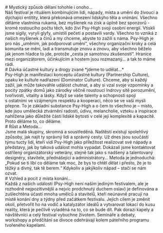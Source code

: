 <section class="about-s">
# Mystický způsob dělaní tohohle i onoho… 

<div class="txt-col">
Náš festival je rituálem kombinujícím lidi, nápady, místa a umění do živoucí a dýchající entitity, která překonává omezení lidskýho těla a vnímání. Všechno děláme vlastníma rukama, bez myšlenek na zisk a úplně bez sponzorů - kromě rostoucího počtu těch, kdo živí Psy-High svoji osobní energií. Vtiskli jsme sigily, vyryli glyfy, umístili pečeti a postavili vardy. Všechno to vzniká z našich myšlenek a činů a my chceme, abyste to zažili s náma. Psy-High je pro nás „uměním, jak podporovat umění“, všechny organizační kroky a celá komunita se mění, ladí a transmutuje znovu a znovu, aby všechno běželo jak jenom hladce to jde, protože „cesta je samotnou zkušeností“. Hranice mezi organizátorem, účinkujícím a hostem jsou rozmazaný… a tak to máme rádi.
</div>
</section>



<section class="about-s">
# Dávka účastné kultury a drogy zvané *jdeme to udělat…*

<div class="txt-col">
Psy-High je manifestací konceptu účastné kultury (Partnership Culture), opaku ke kultuře nadřazení (Dominator Culture). Chceme, aby si každý zažil, jak může takováhle událost chutnat, a aby si vzal svoje vzpomínky a pocity zpátky domů jako zárodky věčně roustoucí Indrovy sítě porozumění, tvořivosti, vitality a lásky. Když se vaše talenty a schopnosti spojí s ostatními ve vzájmeným respektu a kooperaci, něco se ve vaší mysli přepne. To je základní substance Psy-High a o čem to všechno je – místo, kde jsou umělecká ztvárnění radosti, údivu, melancholie, vzteku a inspirace nahlížena jako důležité části lidské bytosti v celé její komplexitě a kapacitě. Proto děláme to, co děláme.
</div>
</section>

<section class="about-s">
# Růst a Metoda…

<div class="txt-col">
Jsme malá skupiny, skromná a soustředěná. Naštěstí existují spolehlivý způsoby, jak najít ty správný lidi a správný cesty. Už dnes jsou součástí týmu tucty lidí, kteří vidí Psy-High jako příležitost realizovat své nápady a představy, jak by taková událost mohla vypadat. Dokázali jsme kontaktovat ostřílený organizátorský veterány, stejně tak jako s nadšený a talentovaný designéry, stavitele, přednášející a administrátory... Metoda je jednoduchá: „Pokud se ti líbí co děláme tak moc, že bys to chtěl dělat i přesto, že je to těžký a divný, tak tě berem.“ Kdykoliv a jakýkoliv nápad – stačí se nám ozvat.
</div>
</section>


<section class="about-s">
# Vzhled a pocit z místa konání…
  
<div class="txt-col">
Každá z našich událostí (Psy-High není naším jediným festivalem, ale je rozhodně nejpozitivnější a nejvíc prodchnutý duchem oslav) je definována a zušlechtěna účastí mnoha umělců a stavitelů, kteří neúnavně pracují na místě konání dny a týdny před začátkem festivalu. Jejich cílem je změnit okolí, přetvořit ho na vodič a katalyzátor ideálů a vytvarovat lokaci do kusu reality, která je pečlivě vyladěná na to, co se bude dít. Pak dorazí kapely a návštěvníci a celý festival vybuchne životem. Semináře a debaty, workshopy a předčítání se divoce odehrávají kolem páteřního programu tvořeného kapelami.
</div>
</section>
